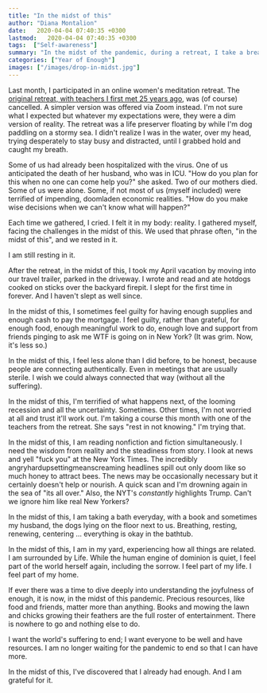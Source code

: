 ```yaml
---
title: "In the midst of this"
author: "Diana Montalion"
date:   2020-04-04 07:40:35 +0300
lastmod:   2020-04-04 07:40:35 +0300
tags:  ["Self-awareness"]
summary: "In the midst of the pandemic, during a retreat, I take a breath. When I stop constantly swimming towards more, I discover enough."
categories: ["Year of Enough"]
images: ["/images/drop-in-midst.jpg"]
---
```


Last month, I participated in an online women's meditation retreat. The [original retreat, with teachers I first met 25 years ago](https://www.dharma.org/retreats/552), was (of course) cancelled. A simpler version was offered via Zoom instead. I'm not sure what I expected but whatever my expectations were, they were a dim version of reality. The retreat was a life preserver floating by while I'm dog paddling on a stormy sea. I didn't realize I was in the water, over my head, trying desperately to stay busy and distracted, until I grabbed hold and caught my breath.

Some of us had already been hospitalized with the virus. One of us anticipated the death of her husband, who was in ICU. "How do you plan for this when no one can come help you?" she asked. Two of our mothers died. Some of us were alone. Some, if not most of us (myself included) were terrified of impending, doomladen economic realities. "How do you make wise decisions when we can't know what will happen?"

Each time we gathered, I cried. I felt it in my body: reality. I gathered myself, facing the challenges in the midst of this. We used that phrase often, "in the midst of this", and we rested in it.

I am still resting in it.

After the retreat, in the midst of this, I took my April vacation by moving into our travel trailer, parked in the driveway. I wrote and read and ate hotdogs cooked on sticks over the backyard firepit. I slept for the first time in forever. And I haven't slept as well since.

In the midst of this, I sometimes feel guilty for having enough supplies and enough cash to pay the mortgage. I feel guilty, rather than grateful, for enough food, enough meaningful work to do, enough love and support from friends pinging to ask me WTF is going on in New York? (It was grim. Now, it's less so.)

In the midst of this, I feel less alone than I did before, to be honest, because people are connecting authentically. Even in meetings that are usually sterile. I wish we could always connected that way (without all the suffering).

In the midst of this, I'm terrified of what happens next, of the looming recession and all the uncertainty. Sometimes. Other times, I'm not worried at all and trust it'll work out. I'm taking a course this month with one of the teachers from the retreat. She says "rest in not knowing." I'm trying that.

In the midst of this, I am reading nonfiction and fiction simultaneously. I need the wisdom from reality and the steadiness from story. I look at news and yell "fuck you" at the New York Times. The incredibly angryhardupsettingmeanscreaming headlines spill out only doom like so much honey to attract bees. The news may be occasionally necessary but it certainly doesn't help or nourish. A quick scan and I'm drowning again in the sea of "its all over." Also, the NYT's *constantly* highlights Trump. Can't we ignore him like real New Yorkers?

In the midst of this, I am taking a bath everyday, with a book and sometimes my husband, the dogs lying on the floor next to us. Breathing, resting, renewing, centering ... everything is okay in the bathtub.

In the midst of this, I am in my yard, experiencing how all things are related. I am surrounded by Life. While the human engine of dominion is quiet, I feel part of the world herself again, including the sorrow. I feel part of my life. I feel part of my home.

If ever there was a time to dive deeply into understanding the joyfulness of enough, it is now, in the midst of this pandemic. Precious resources, like food and friends, matter more than anything. Books and mowing the lawn and chicks growing their feathers are the full roster of entertainment. There is nowhere to go and nothing else to do.

I want the world's suffering to end; I want everyone to be well and have resources. I am no longer waiting for the pandemic to end so that I can have more.

In the midst of this, I've discovered that I already had enough. And I am grateful for it.
